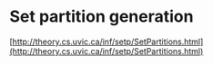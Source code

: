 # Set partition generation

[http://theory.cs.uvic.ca/inf/setp/SetPartitions.html](http://theory.cs.uvic.ca/inf/setp/SetPartitions.html)
